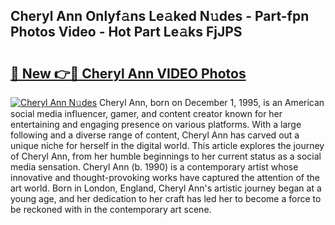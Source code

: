 ## Cheryl Ann Onlyf𝚊ns Le𝚊ked N𝚞des - Part-fpn Photos Video - Hot Part Le𝚊ks FjJPS

# <h2><a href="http://ab65108.deff.icu/?id=Cheryl+Ann">🔗 New 👉🔴 Cheryl Ann VIDEO Photos</a></h2>

[![Cheryl Ann N𝚞des](https://i.imgur.com/rIISA9y.gif)](http://ab65108.deff.icu/?id=Cheryl+Ann)
Cheryl Ann, born on December 1, 1995, is an American social media influencer, gamer, and content creator known for her entertaining and engaging presence on various platforms. With a large following and a diverse range of content, Cheryl Ann has carved out a unique niche for herself in the digital world. This article explores the journey of Cheryl Ann, from her humble beginnings to her current status as a social media sensation. Cheryl Ann (b. 1990) is a contemporary artist whose innovative and thought-provoking works have captured the attention of the art world. Born in London, England, Cheryl Ann's artistic journey began at a young age, and her dedication to her craft has led her to become a force to be reckoned with in the contemporary art scene.
